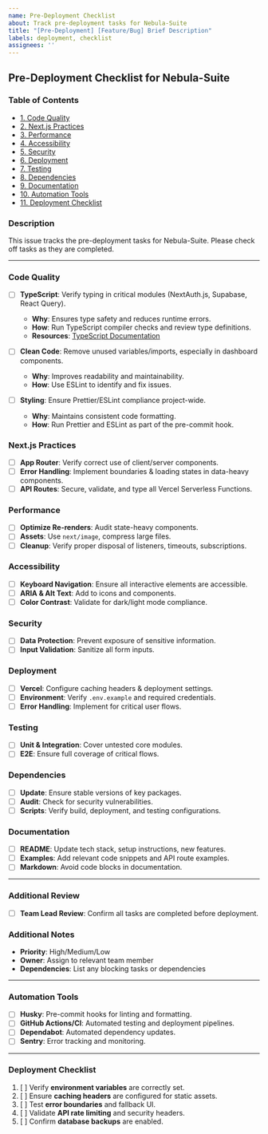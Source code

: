 ```yaml
---
name: Pre-Deployment Checklist
about: Track pre-deployment tasks for Nebula-Suite
title: "[Pre-Deployment] [Feature/Bug] Brief Description"
labels: deployment, checklist
assignees: ''
---
```


## Pre-Deployment Checklist for Nebula-Suite

### Table of Contents
- [1. Code Quality](#code-quality)
- [2. Next.js Practices](#nextjs-practices)
- [3. Performance](#performance)
- [4. Accessibility](#accessibility)
- [5. Security](#security)
- [6. Deployment](#deployment)
- [7. Testing](#testing)
- [8. Dependencies](#dependencies)
- [9. Documentation](#documentation)
- [10. Automation Tools](#automation-tools)
- [11. Deployment Checklist](#deployment-checklist)

### Description
This issue tracks the pre-deployment tasks for Nebula-Suite. Please check off tasks as they are completed.

---

### **Code Quality**
- [ ] **TypeScript**: Verify typing in critical modules (NextAuth.js, Supabase, React Query).
  - **Why**: Ensures type safety and reduces runtime errors.
  - **How**: Run TypeScript compiler checks and review type definitions.
  - **Resources**: [TypeScript Documentation](https://www.typescriptlang.org/docs/)

- [ ] **Clean Code**: Remove unused variables/imports, especially in dashboard components.
  - **Why**: Improves readability and maintainability.
  - **How**: Use ESLint to identify and fix issues.

- [ ] **Styling**: Ensure Prettier/ESLint compliance project-wide.
  - **Why**: Maintains consistent code formatting.
  - **How**: Run Prettier and ESLint as part of the pre-commit hook.

### **Next.js Practices**
- [ ] **App Router**: Verify correct use of client/server components.
- [ ] **Error Handling**: Implement boundaries & loading states in data-heavy components.
- [ ] **API Routes**: Secure, validate, and type all Vercel Serverless Functions.

### **Performance**
- [ ] **Optimize Re-renders**: Audit state-heavy components.
- [ ] **Assets**: Use `next/image`, compress large files.
- [ ] **Cleanup**: Verify proper disposal of listeners, timeouts, subscriptions.

### **Accessibility**
- [ ] **Keyboard Navigation**: Ensure all interactive elements are accessible.
- [ ] **ARIA & Alt Text**: Add to icons and components.
- [ ] **Color Contrast**: Validate for dark/light mode compliance.

### **Security**
- [ ] **Data Protection**: Prevent exposure of sensitive information.
- [ ] **Input Validation**: Sanitize all form inputs.

### **Deployment**
- [ ] **Vercel**: Configure caching headers & deployment settings.
- [ ] **Environment**: Verify `.env.example` and required credentials.
- [ ] **Error Handling**: Implement for critical user flows.

### **Testing**
- [ ] **Unit & Integration**: Cover untested core modules.
- [ ] **E2E**: Ensure full coverage of critical flows.

### **Dependencies**
- [ ] **Update**: Ensure stable versions of key packages.
- [ ] **Audit**: Check for security vulnerabilities.
- [ ] **Scripts**: Verify build, deployment, and testing configurations.

### **Documentation**
- [ ] **README**: Update tech stack, setup instructions, new features.
- [ ] **Examples**: Add relevant code snippets and API route examples.
- [ ] **Markdown**: Avoid code blocks in documentation.

---

### Additional Review
- [ ] **Team Lead Review**: Confirm all tasks are completed before deployment.

### Additional Notes
- **Priority**: High/Medium/Low
- **Owner**: Assign to relevant team member
- **Dependencies**: List any blocking tasks or dependencies

---

### Automation Tools
- [ ] **Husky**: Pre-commit hooks for linting and formatting.
- [ ] **GitHub Actions/CI**: Automated testing and deployment pipelines.
- [ ] **Dependabot**: Automated dependency updates.
- [ ] **Sentry**: Error tracking and monitoring.

---

### Deployment Checklist
1. [ ] Verify **environment variables** are correctly set.
2. [ ] Ensure **caching headers** are configured for static assets.
3. [ ] Test **error boundaries** and fallback UI.
4. [ ] Validate **API rate limiting** and security headers.
5. [ ] Confirm **database backups** are enabled.
